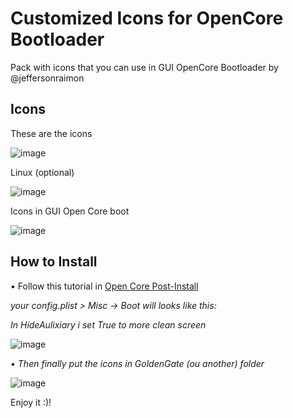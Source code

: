 # Customized Icons for OpenCore Bootloader

Pack with icons that you can use in GUI OpenCore Bootloader by @jeffersonraimon

## Icons

These are the icons

![image](https://user-images.githubusercontent.com/80064475/126729530-3d23bc77-f8db-4be4-8a09-f8a5112e9710.png)

Linux (optional)

![image](https://user-images.githubusercontent.com/80064475/131876709-26af53a1-f8a7-41ba-810f-b55dba8d9aea.png)


Icons in GUI Open Core boot

![image](https://user-images.githubusercontent.com/80064475/126729598-5f38ce84-653f-4ac4-a860-32aa0dfd04aa.png)

## How to Install


• Follow this tutorial in [Open Core Post-Install](https://dortania.github.io/OpenCore-Post-Install/cosmetic/gui.html#setting-up-opencore-s-gui)

*your config.plist > Misc -> Boot will looks like this:*

*In HideAulixiary i set True to more clean screen*
 
![image](https://user-images.githubusercontent.com/80064475/126729630-43ff37a8-512f-4755-8733-e72ff858ae72.png)

*• Then finally put the icons in GoldenGate (ou another) folder*

![image](https://user-images.githubusercontent.com/80064475/126729621-e6ca58cb-8b1f-4a7d-a246-952f8526d93d.png)


Enjoy it :)!
